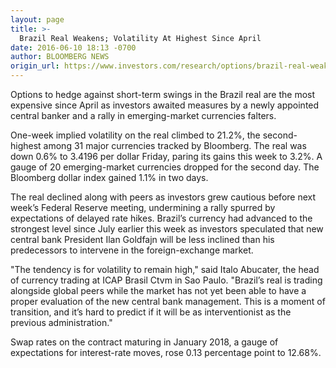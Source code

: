```yaml
---
layout: page
title: >-
  Brazil Real Weakens; Volatility At Highest Since April
date: 2016-06-10 18:13 -0700
author: BLOOMBERG NEWS
origin_url: https://www.investors.com/research/options/brazil-real-weakens-volatility-at-highest-since-april/
---
```






Options to hedge against short-term swings in the Brazil real are the most expensive since April as investors awaited measures by a newly appointed central banker and a rally in emerging-market currencies falters.


One-week implied volatility on the real climbed to 21.2%, the second-highest among 31 major currencies tracked by Bloomberg. The real was down 0.6% to 3.4196 per dollar Friday, paring its gains this week to 3.2%. A gauge of 20 emerging-market currencies dropped for the second day. The Bloomberg dollar index gained 1.1% in two days.


The real declined along with peers as investors grew cautious before next week’s Federal Reserve meeting, undermining a rally spurred by expectations of delayed rate hikes. Brazil’s currency had advanced to the strongest level since July earlier this week as investors speculated that new central bank President Ilan Goldfajn will be less inclined than his predecessors to intervene in the foreign-exchange market.


"The tendency is for volatility to remain high," said Italo Abucater, the head of currency trading at ICAP Brasil Ctvm in Sao Paulo. "Brazil’s real is trading alongside global peers while the market has not yet been able to have a proper evaluation of the new central bank management. This is a moment of transition, and it’s hard to predict if it will be as interventionist as the previous administration."


Swap rates on the contract maturing in January 2018, a gauge of expectations for interest-rate moves, rose 0.13 percentage point to 12.68%.




